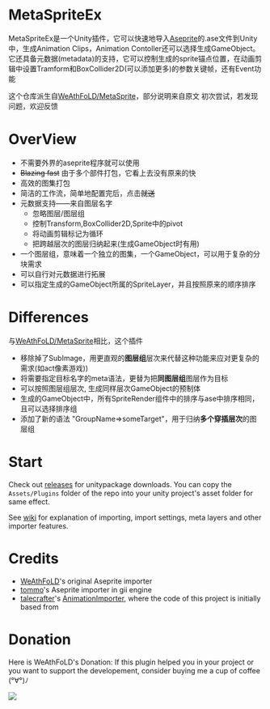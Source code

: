 
# MetaSpriteEx

MetaSpriteEx是一个Unity插件，它可以快速地导入[Aseprite][aseprite]的.ase文件到Unity中，生成Animation Clips，Animation Contoller还可以选择生成GameObject。它还具备元数据(metadata)的支持，它可以控制生成的sprite锚点位置，在动画剪辑中设置Tramform和BoxCollider2D(可以添加更多)的参数关键帧，还有Event功能

这个仓库派生自[WeAthFoLD/MetaSprite][WeAthFoLD]，部分说明来自原文
初次尝试，若发现问题，欢迎反馈

# OverView

* 不需要外界的aseprite程序就可以使用
* ~~Blazing fast~~ 由于多个部件打包，它看上去没有原来的快
* 高效的图集打包
* 简洁的工作流，简单地配置完后，点击~~就送~~
* 元数据支持——来自图层名字
  * 忽略图层/图层组
  * 控制Transform,BoxCollider2D,Sprite中的pivot
  * 将动画剪辑标记为循环
  * 把跨越层次的图层归纳起来(生成GameObject时有用)
* 一个图层组，意味着一个独立的图集，一个GameObject，可以用于复杂的分块需求
* 可以自行对元数据进行拓展
* 可以指定生成的GameObject所属的SpriteLayer，并且按照原来的顺序排序

# Differences

与[WeAthFoLD/MetaSprite][WeAthFoLD]相比，这个插件
* 移除掉了SubImage，用更直观的**图层组**层次来代替这种功能来应对更复杂的需求(如act像素游戏))
* 将需要指定目标名字的meta语法，更替为把**同图层组**图层作为目标
* 可以按照图层组层次, 生成同样层次GameObject的预制体
* 生成的GameObject中，所有SpriteRender组件中的排序与ase中排序相同，且可以选择排序组
* 添加了新的语法 "GroupName=>someTarget"，用于归纳**多个穿插层次**的图层组

# Start

Check out [releases](https://github.com/Teemodisi/MetaSprite/releases) for unitypackage downloads. You can copy the `Assets/Plugins` folder of the repo into your unity project's asset folder for same effect.

See [wiki](https://github.com/Teemodisi/MetaSprite/wiki) for explanation of importing, import settings, meta layers and other importer features.

# Credits

* [WeAthFoLD](https://github.com/WeAthFoLD)'s original Aseprite importer
* [tommo](https://github.com/tommo)'s Aseprite importer in gii engine
* [talecrafter](https://github.com/talecrafter)'s [AnimationImporter](https://github.com/talecrafter/AnimationImporter), where the code of this project is initially based from

# Donation

Here is WeAthFoLD's Donation:
If this plugin helped you in your project or you want to support the developement, consider buying me a cup of coffee (°∀°)ﾉ

<a href="https://www.patreon.com/bePatron?u=2955382">
<img src="https://c5.patreon.com/external/logo/become_a_patron_button.png"/>
</a>

[aseprite]: https://aseprite.org
[WeAthFoLD]: (https://github.com/WeAthFoLD/MetaSprite)